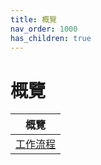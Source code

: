 ```yaml
---
title: 概覽
nav_order: 1000
has_children: true
---
```



# 概覽

| 概覽 |
| ----- |
| [工作流程](guide/workflow) |
